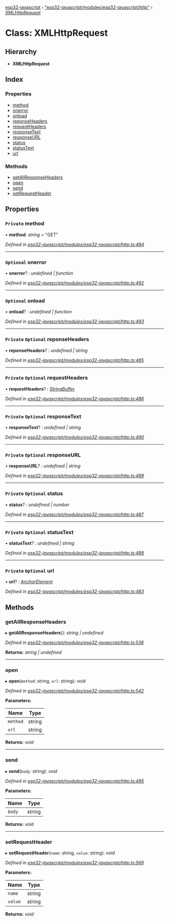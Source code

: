 [esp32-javascript](../README.md) › ["esp32-javascript/modules/esp32-javascript/http"](../modules/_esp32_javascript_modules_esp32_javascript_http_.md) › [XMLHttpRequest](_esp32_javascript_modules_esp32_javascript_http_.xmlhttprequest.md)

# Class: XMLHttpRequest

## Hierarchy

* **XMLHttpRequest**

## Index

### Properties

* [method](_esp32_javascript_modules_esp32_javascript_http_.xmlhttprequest.md#private-method)
* [onerror](_esp32_javascript_modules_esp32_javascript_http_.xmlhttprequest.md#optional-onerror)
* [onload](_esp32_javascript_modules_esp32_javascript_http_.xmlhttprequest.md#optional-onload)
* [reponseHeaders](_esp32_javascript_modules_esp32_javascript_http_.xmlhttprequest.md#private-optional-reponseheaders)
* [requestHeaders](_esp32_javascript_modules_esp32_javascript_http_.xmlhttprequest.md#private-optional-requestheaders)
* [responseText](_esp32_javascript_modules_esp32_javascript_http_.xmlhttprequest.md#private-optional-responsetext)
* [responseURL](_esp32_javascript_modules_esp32_javascript_http_.xmlhttprequest.md#private-optional-responseurl)
* [status](_esp32_javascript_modules_esp32_javascript_http_.xmlhttprequest.md#private-optional-status)
* [statusText](_esp32_javascript_modules_esp32_javascript_http_.xmlhttprequest.md#private-optional-statustext)
* [url](_esp32_javascript_modules_esp32_javascript_http_.xmlhttprequest.md#private-optional-url)

### Methods

* [getAllResponseHeaders](_esp32_javascript_modules_esp32_javascript_http_.xmlhttprequest.md#getallresponseheaders)
* [open](_esp32_javascript_modules_esp32_javascript_http_.xmlhttprequest.md#open)
* [send](_esp32_javascript_modules_esp32_javascript_http_.xmlhttprequest.md#send)
* [setRequestHeader](_esp32_javascript_modules_esp32_javascript_http_.xmlhttprequest.md#setrequestheader)

## Properties

### `Private` method

• **method**: *string* = "GET"

*Defined in [esp32-javascript/modules/esp32-javascript/http.ts:484](https://github.com/marcelkottmann/esp32-javascript/blob/801e1cb/components/esp32-javascript/modules/esp32-javascript/http.ts#L484)*

___

### `Optional` onerror

• **onerror**? : *undefined | function*

*Defined in [esp32-javascript/modules/esp32-javascript/http.ts:492](https://github.com/marcelkottmann/esp32-javascript/blob/801e1cb/components/esp32-javascript/modules/esp32-javascript/http.ts#L492)*

___

### `Optional` onload

• **onload**? : *undefined | function*

*Defined in [esp32-javascript/modules/esp32-javascript/http.ts:493](https://github.com/marcelkottmann/esp32-javascript/blob/801e1cb/components/esp32-javascript/modules/esp32-javascript/http.ts#L493)*

___

### `Private` `Optional` reponseHeaders

• **reponseHeaders**? : *undefined | string*

*Defined in [esp32-javascript/modules/esp32-javascript/http.ts:485](https://github.com/marcelkottmann/esp32-javascript/blob/801e1cb/components/esp32-javascript/modules/esp32-javascript/http.ts#L485)*

___

### `Private` `Optional` requestHeaders

• **requestHeaders**? : *[StringBuffer](_esp32_javascript_modules_esp32_javascript_stringbuffer_.stringbuffer.md)*

*Defined in [esp32-javascript/modules/esp32-javascript/http.ts:486](https://github.com/marcelkottmann/esp32-javascript/blob/801e1cb/components/esp32-javascript/modules/esp32-javascript/http.ts#L486)*

___

### `Private` `Optional` responseText

• **responseText**? : *undefined | string*

*Defined in [esp32-javascript/modules/esp32-javascript/http.ts:490](https://github.com/marcelkottmann/esp32-javascript/blob/801e1cb/components/esp32-javascript/modules/esp32-javascript/http.ts#L490)*

___

### `Private` `Optional` responseURL

• **responseURL**? : *undefined | string*

*Defined in [esp32-javascript/modules/esp32-javascript/http.ts:489](https://github.com/marcelkottmann/esp32-javascript/blob/801e1cb/components/esp32-javascript/modules/esp32-javascript/http.ts#L489)*

___

### `Private` `Optional` status

• **status**? : *undefined | number*

*Defined in [esp32-javascript/modules/esp32-javascript/http.ts:487](https://github.com/marcelkottmann/esp32-javascript/blob/801e1cb/components/esp32-javascript/modules/esp32-javascript/http.ts#L487)*

___

### `Private` `Optional` statusText

• **statusText**? : *undefined | string*

*Defined in [esp32-javascript/modules/esp32-javascript/http.ts:488](https://github.com/marcelkottmann/esp32-javascript/blob/801e1cb/components/esp32-javascript/modules/esp32-javascript/http.ts#L488)*

___

### `Private` `Optional` url

• **url**? : *[AnchorElement](../interfaces/_esp32_javascript_urlparse_.anchorelement.md)*

*Defined in [esp32-javascript/modules/esp32-javascript/http.ts:483](https://github.com/marcelkottmann/esp32-javascript/blob/801e1cb/components/esp32-javascript/modules/esp32-javascript/http.ts#L483)*

## Methods

###  getAllResponseHeaders

▸ **getAllResponseHeaders**(): *string | undefined*

*Defined in [esp32-javascript/modules/esp32-javascript/http.ts:538](https://github.com/marcelkottmann/esp32-javascript/blob/801e1cb/components/esp32-javascript/modules/esp32-javascript/http.ts#L538)*

**Returns:** *string | undefined*

___

###  open

▸ **open**(`method`: string, `url`: string): *void*

*Defined in [esp32-javascript/modules/esp32-javascript/http.ts:542](https://github.com/marcelkottmann/esp32-javascript/blob/801e1cb/components/esp32-javascript/modules/esp32-javascript/http.ts#L542)*

**Parameters:**

Name | Type |
------ | ------ |
`method` | string |
`url` | string |

**Returns:** *void*

___

###  send

▸ **send**(`body`: string): *void*

*Defined in [esp32-javascript/modules/esp32-javascript/http.ts:495](https://github.com/marcelkottmann/esp32-javascript/blob/801e1cb/components/esp32-javascript/modules/esp32-javascript/http.ts#L495)*

**Parameters:**

Name | Type |
------ | ------ |
`body` | string |

**Returns:** *void*

___

###  setRequestHeader

▸ **setRequestHeader**(`name`: string, `value`: string): *void*

*Defined in [esp32-javascript/modules/esp32-javascript/http.ts:569](https://github.com/marcelkottmann/esp32-javascript/blob/801e1cb/components/esp32-javascript/modules/esp32-javascript/http.ts#L569)*

**Parameters:**

Name | Type |
------ | ------ |
`name` | string |
`value` | string |

**Returns:** *void*
